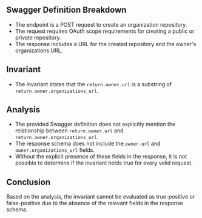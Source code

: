 ## Swagger Definition Breakdown
- The endpoint is a POST request to create an organization repository.
- The request requires OAuth scope requirements for creating a public or private repository.
- The response includes a URL for the created repository and the owner's organizations URL.

## Invariant
- The invariant states that the `return.owner.url` is a substring of `return.owner.organizations_url`.

## Analysis
- The provided Swagger definition does not explicitly mention the relationship between `return.owner.url` and `return.owner.organizations_url`.
- The response schema does not include the `owner.url` and `owner.organizations_url` fields.
- Without the explicit presence of these fields in the response, it is not possible to determine if the invariant holds true for every valid request.

## Conclusion
Based on the analysis, the invariant cannot be evaluated as true-positive or false-positive due to the absence of the relevant fields in the response schema.
